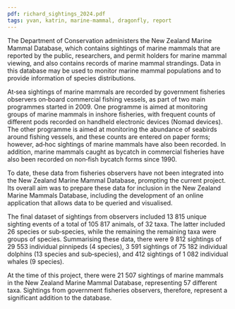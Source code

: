 ```yaml
---
pdf: richard_sightings_2024.pdf
tags: yvan, katrin, marine-mammal, dragonfly, report
---
```

The Department of Conservation administers the New Zealand Marine Mammal
Database, which contains sightings of marine mammals that are reported by the public,
researchers, and permit holders for marine mammal viewing, and also contains records
of marine mammal strandings. Data in this database may be used to monitor marine
mammal populations and to provide information of species distributions.

At‑sea sightings of marine mammals are recorded by government fisheries observers
on‑board commercial fishing vessels, as part of two main programmes started in 2009.
One programme is aimed at monitoring groups of marine mammals in inshore fisheries,
with frequent counts of different pods recorded on handheld electronic devices (Nomad
devices). The other programme is aimed at monitoring the abundance of seabirds around
fishing vessels, and these counts are entered on paper forms; however, ad‑hoc sightings
of marine mammals have also been recorded. In addition, marine mammals caught as
bycatch in commercial fisheries have also been recorded on non‑fish bycatch forms since
1990.

To date, these data from fisheries observers have not been integrated into the New
Zealand Marine Mammal Database, prompting the current project. Its overall aim was
to prepare these data for inclusion in the New Zealand Marine Mammals Database,
including the development of an online application that allows data to be queried and
visualised.

The final dataset of sightings from observers included 13 815 unique sighting events of a
total of 105 817 animals, of 32 taxa. The latter included 26 species or sub‑species, while
the remaining the remaining taxa were groups of species. Summarising these data, there
were 9 812 sightings of 29 553 individual pinnipeds (4 species), 3 591 sightings of 75 182
individual dolphins (13 species and sub‑species), and 412 sightings of 1 082 individual
whales (9 species).

At the time of this project, there were 21 507 sightings of marine mammals in the
New Zealand Marine Mammal Database, representing 57 different taxa. Sightings
from government fisheries observers, therefore, represent a significant addition to the
database.